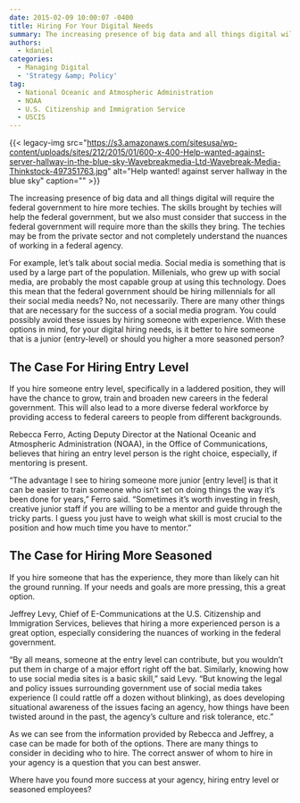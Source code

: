 ```yaml
---
date: 2015-02-09 10:00:07 -0400
title: Hiring For Your Digital Needs
summary: The increasing presence of big data and all things digital will require the federal government to hire more techies. The skills brought by techies will help the federal government, but we also must consider that success in the federal government will require more than the skills they bring. The techies may be from the private
authors:
  - kdaniel
categories:
  - Managing Digital
  - 'Strategy &amp; Policy'
tag:
  - National Oceanic and Atmospheric Administration
  - NOAA
  - U.S. Citizenship and Immigration Service
  - USCIS
---
```


{{< legacy-img src="https://s3.amazonaws.com/sitesusa/wp-content/uploads/sites/212/2015/01/600-x-400-Help-wanted-against-server-hallway-in-the-blue-sky-Wavebreakmedia-Ltd-Wavebreak-Media-Thinkstock-497351763.jpg" alt="Help wanted! against server hallway in the blue sky" caption="" >}} 

The increasing presence of big data and all things digital will require the federal government to hire more techies. The skills brought by techies will help the federal government, but we also must consider that success in the federal government will require more than the skills they bring. The techies may be from the private sector and not completely understand the nuances of working in a federal agency.

For example, let’s talk about social media. Social media is something that is used by a large part of the population. Millenials, who grew up with social media, are probably the most capable group at using this technology. Does this mean that the federal government should be hiring millennials for all their social media needs? No, not necessarily. There are many other things that are necessary for the success of a social media program. You could possibly avoid these issues by hiring someone with experience. With these options in mind, for your digital hiring needs, is it better to hire someone that is a junior (entry-level) or should you higher a more seasoned person?

## The Case For Hiring Entry Level

If you hire someone entry level, specifically in a laddered position, they will have the chance to grow, train and broaden new careers in the federal government. This will also lead to a more diverse federal workforce by providing access to federal careers to people from different backgrounds.

Rebecca Ferro, Acting Deputy Director at the National Oceanic and Atmospheric Administration (NOAA), in the Office of  Communications, believes that  hiring an entry level person is the right choice, especially, if mentoring is present.

&#8220;The advantage I see to hiring someone more junior [entry level] is that it can be easier to train someone who isn&#8217;t set on doing things the way it&#8217;s been done for years,” Ferro said. “Sometimes it&#8217;s worth investing in fresh, creative junior staff if you are willing to be a mentor and guide through the tricky parts. I guess you just have to weigh what skill is most crucial to the position and how much time you have to mentor.&#8221;

## The Case for Hiring More Seasoned

If you hire someone that has the experience, they more than likely can hit the ground running. If your needs and goals are more pressing, this a great option.

Jeffrey Levy, Chief of E-Communications at the U.S. Citizenship and Immigration Services, believes that hiring a more experienced person is a great option, especially considering the nuances of working in the federal government.

&#8220;By all means, someone at the entry level can contribute, but you wouldn&#8217;t put them in charge of a major effort right off the bat. Similarly, knowing how to use social media sites is a basic skill,&#8221; said Levy. &#8220;But knowing the legal and policy issues surrounding government use of social media takes experience (I could rattle off a dozen without blinking), as does developing situational awareness of the issues facing an agency, how things have been twisted around in the past, the agency&#8217;s culture and risk tolerance, etc.&#8221;

As we can see from the information provided by Rebecca and Jeffrey, a case can be made for both of the options. There are many things to consider in deciding who to hire. The correct answer of whom to hire in your agency is a question that you can best answer.

Where have you found more success at your agency, hiring entry level or seasoned employees?